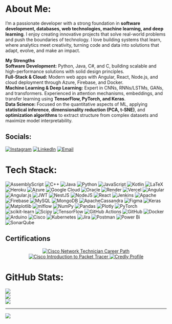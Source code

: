 # About Me:

I’m a passionate developer with a strong foundation in **software development, databases, web technologies, machine learning, and deep learning**. I enjoy creating innovative projects that solve real-world problems and push the boundaries of technology. I love building systems that learn, where analytics meet creativity, turning code and data into solutions that adapt, evolve, and make an impact.

**My Strengths**<br>
**Software Development:** Python, Java, C#, and C, building scalable and high-performance solutions with solid design principles.<br>
**Full-Stack & Cloud:** Modern web apps with Angular, React, Node.js, and cloud deployment through Azure, Firebase, and Docker.<br>
**Machine Learning & Deep Learning:** Expert in CNNs, RNNs/LSTMs, GANs, and transformers. Experienced in attention mechanisms, embeddings, and transfer learning using **TensorFlow, PyTorch, and Keras**.<br>
**Data Science:** Focused on the quantitative aspects of ML, applying **statistical inference**, **dimensionality reduction (PCA, t-SNE)**, and **optimization algorithms** to extract structure from complex datasets and maximize model interpretability.

## Socials:
[![Instagram](https://img.shields.io/badge/Instagram-%23E4405F.svg?logo=Instagram&logoColor=white)](https://www.instagram.com/juanfe_gomez123/)
[![LinkedIn](https://img.shields.io/badge/LinkedIn-%230077B5.svg?logo=linkedin&logoColor=white)](https://www.linkedin.com/in/juan-felipe-gomez-427bb8320/)
[![Email](https://img.shields.io/badge/Email-D14836?logo=gmail&logoColor=white)](https://mail.google.com/mail/?view=cm&to=jf.gomez4224@gmail.com)

# Tech Stack:
![AssemblyScript](https://img.shields.io/badge/assembly%20script-%23000000.svg?style=for-the-badge&logo=assemblyscript&logoColor=white) ![C++](https://img.shields.io/badge/c++-%2300599C.svg?style=for-the-badge&logo=c%2B%2B&logoColor=white) ![Java](https://img.shields.io/badge/java-%23ED8B00.svg?style=for-the-badge&logo=openjdk&logoColor=white) ![Python](https://img.shields.io/badge/python-3670A0?style=for-the-badge&logo=python&logoColor=ffdd54) ![JavaScript](https://img.shields.io/badge/javascript-%23323330.svg?style=for-the-badge&logo=javascript&logoColor=%23F7DF1E) ![Kotlin](https://img.shields.io/badge/kotlin-%237F52FF.svg?style=for-the-badge&logo=kotlin&logoColor=white) ![LaTeX](https://img.shields.io/badge/latex-%23008080.svg?style=for-the-badge&logo=latex&logoColor=white) ![Heroku](https://img.shields.io/badge/heroku-%23430098.svg?style=for-the-badge&logo=heroku&logoColor=white) ![Azure](https://img.shields.io/badge/azure-%230072C6.svg?style=for-the-badge&logo=microsoftazure&logoColor=white) ![Google Cloud](https://img.shields.io/badge/GoogleCloud-%234285F4.svg?style=for-the-badge&logo=google-cloud&logoColor=white) ![Oracle](https://img.shields.io/badge/Oracle-F80000?style=for-the-badge&logo=oracle&logoColor=white) ![Render](https://img.shields.io/badge/Render-%46E3B7.svg?style=for-the-badge&logo=render&logoColor=white) ![Vercel](https://img.shields.io/badge/vercel-%23000000.svg?style=for-the-badge&logo=vercel&logoColor=white) ![Angular](https://img.shields.io/badge/angular-%23DD0031.svg?style=for-the-badge&logo=angular&logoColor=white) ![Angular.js](https://img.shields.io/badge/angular.js-%23E23237.svg?style=for-the-badge&logo=angularjs&logoColor=white) ![JWT](https://img.shields.io/badge/JWT-black?style=for-the-badge&logo=JSON%20web%20tokens) ![NestJS](https://img.shields.io/badge/nestjs-%23E0234E.svg?style=for-the-badge&logo=nestjs&logoColor=white) ![NodeJS](https://img.shields.io/badge/node.js-6DA55F?style=for-the-badge&logo=node.js&logoColor=white) ![React](https://img.shields.io/badge/react-%2320232a.svg?style=for-the-badge&logo=react&logoColor=%2361DAFB) ![Jenkins](https://img.shields.io/badge/jenkins-%232C5263.svg?style=for-the-badge&logo=jenkins&logoColor=white) ![Apache](https://img.shields.io/badge/apache-%23D42029.svg?style=for-the-badge&logo=apache&logoColor=white) ![Firebase](https://img.shields.io/badge/firebase-a08021?style=for-the-badge&logo=firebase&logoColor=ffcd34) ![MySQL](https://img.shields.io/badge/mysql-4479A1.svg?style=for-the-badge&logo=mysql&logoColor=white) ![MongoDB](https://img.shields.io/badge/MongoDB-%234ea94b.svg?style=for-the-badge&logo=mongodb&logoColor=white) ![ApacheCassandra](https://img.shields.io/badge/cassandra-%231287B1.svg?style=for-the-badge&logo=apache-cassandra&logoColor=white) ![Figma](https://img.shields.io/badge/figma-%23F24E1E.svg?style=for-the-badge&logo=figma&logoColor=white) ![Keras](https://img.shields.io/badge/Keras-%23D00000.svg?style=for-the-badge&logo=Keras&logoColor=white) ![Matplotlib](https://img.shields.io/badge/Matplotlib-%23ffffff.svg?style=for-the-badge&logo=Matplotlib&logoColor=black) ![mlflow](https://img.shields.io/badge/mlflow-%23d9ead3.svg?style=for-the-badge&logo=numpy&logoColor=blue) ![NumPy](https://img.shields.io/badge/numpy-%23013243.svg?style=for-the-badge&logo=numpy&logoColor=white) ![Pandas](https://img.shields.io/badge/pandas-%23150458.svg?style=for-the-badge&logo=pandas&logoColor=white) ![Plotly](https://img.shields.io/badge/Plotly-%233F4F75.svg?style=for-the-badge&logo=plotly&logoColor=white) ![PyTorch](https://img.shields.io/badge/PyTorch-%23EE4C2C.svg?style=for-the-badge&logo=PyTorch&logoColor=white) ![scikit-learn](https://img.shields.io/badge/scikit--learn-%23F7931E.svg?style=for-the-badge&logo=scikit-learn&logoColor=white) ![Scipy](https://img.shields.io/badge/SciPy-%230C55A5.svg?style=for-the-badge&logo=scipy&logoColor=%white) ![TensorFlow](https://img.shields.io/badge/TensorFlow-%23FF6F00.svg?style=for-the-badge&logo=TensorFlow&logoColor=white) ![GitHub Actions](https://img.shields.io/badge/github%20actions-%232671E5.svg?style=for-the-badge&logo=githubactions&logoColor=white) ![GitHub](https://img.shields.io/badge/github-%23121011.svg?style=for-the-badge&logo=github&logoColor=white) ![Docker](https://img.shields.io/badge/docker-%230db7ed.svg?style=for-the-badge&logo=docker&logoColor=white) ![Arduino](https://img.shields.io/badge/-Arduino-00979D?style=for-the-badge&logo=Arduino&logoColor=white) ![Cisco](https://img.shields.io/badge/cisco-%23049fd9.svg?style=for-the-badge&logo=cisco&logoColor=black) ![Kubernetes](https://img.shields.io/badge/kubernetes-%23326ce5.svg?style=for-the-badge&logo=kubernetes&logoColor=white) ![Jira](https://img.shields.io/badge/jira-%230A0FFF.svg?style=for-the-badge&logo=jira&logoColor=white) ![Postman](https://img.shields.io/badge/Postman-FF6C37?style=for-the-badge&logo=postman&logoColor=white) ![Power Bi](https://img.shields.io/badge/power_bi-F2C811?style=for-the-badge&logo=powerbi&logoColor=black) ![SonarQube](https://img.shields.io/badge/SonarQube-black?style=for-the-badge&logo=sonarqube&logoColor=4E9BCD)

## Certifications

<p align="center">
  <a href="https://www.credly.com/badges/9eb2c565-6e9b-4cf7-aa63-9fd6d342adb2/public_url" target="_blank">
    <img src="https://img.shields.io/badge/Cisco%20Network%20Technician%20Career%20Path-0A66C2?style=for-the-badge&logo=cisco&logoColor=white" alt="Cisco Network Technician Career Path">
  </a>
  <a href="https://www.credly.com/badges/239abd55-2d3c-4bd2-af9b-6e2f4f3c47b7/public_url" target="_blank">
    <img src="https://img.shields.io/badge/Cisco%20Introduction%20to%20Packet%20Tracer-1ba0d7?style=for-the-badge&logo=cisco&logoColor=white" alt="Cisco Introduction to Packet Tracer">
  </a>
  <a href="https://www.credly.com/users/juan-felipe-gomez-carreno" target="_blank">
    <img src="https://img.shields.io/badge/View%20All%20on%20Credly-00457C?style=for-the-badge&logo=credly&logoColor=white" alt="Credly Profile">
  </a>
</p>

# GitHub Stats:
![](https://github-readme-stats.vercel.app/api?username=juangomcar&theme=gotham&hide_border=false&include_all_commits=false&count_private=false)<br/>
![](https://nirzak-streak-stats.vercel.app/?user=juangomcar&theme=gotham&hide_border=false)<br/>
![](https://github-readme-stats.vercel.app/api/top-langs/?username=juangomcar&theme=gotham&hide_border=false&include_all_commits=false&count_private=false&layout=compact)

---
![](https://quotes-github-readme.vercel.app/api?type=horizontal&theme=radical)
<!-- Proudly created with GPRM ( https://gprm.itsvg.in ) -->
